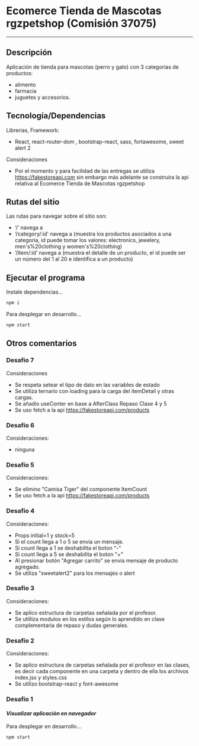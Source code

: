 # Ecomerce Tienda de Mascotas rgzpetshop (Comisión 37075)
***
## Descripción
Aplicación de tienda para mascotas (perro y gato) con 3 categorias de productos: 
- alimento
- farmacia
- juguetes y accesorios. 

## Tecnología/Dependencias

Librerias, Framework:
- React, react-router-dom , bootstrap-react, sass, fortawesome, sweet alert 2

Consideraciones
- Por el momento y para facilidad de las entregas se utiliza https://fakestoreapi.com sin embargo más adelante se construira la api relativa al Ecomerce Tienda de Mascotas rgzpetshop

## Rutas del sitio
Las rutas para navegar sobre el sitio son:
- ‘/’ navega a <ItemListContainer />
- ‘/category/:id’  navega a <ItemListContainer /> (muestra los productos asociados a una categoria, id puede tomar los valores: electronics, jewelery, men's%20clothing y women's%20clothing)
- ‘/item/:id’ navega a <ItemDetailContainer /> (muestra el detalle de un producto, el id puede ser un número del 1 al 20 e identifica a un producto)

## Ejecutar el programa

Instale dependencias...
```sh
npm i
```
Para desplegar en desarrollo...
```sh
npm start
```

## Otros comentarios

### Desafío 7
Consideraciones
- Se respeta setear el tipo de dato en las variables de estado
- Se utiliza ternario con loading para la carga del itemDetail y otras cargas.
- Se añadio useConter en base a AfterClass Repaso Clase 4 y 5
- Se uso fetch a la api https://fakestoreapi.com/products 

### Desafío 6
Consideraciones:
- ninguna

### Desafío 5
Consideraciones:
- Se elimino "Camisa Tiger" del componente ItemCount
- Se uso fetch a la api https://fakestoreapi.com/products

### Desafío 4
Consideraciones:
- Props initial=1 y stock=5
- Si el count llega a 1 o 5 se envia un mensaje.
- Si count llega a 1 se deshabilita el boton "-"
- Si count llega a 5 se deshabilita el boton "+"
- Al presionar botón "Agregar carrito" se envia mensaje de producto agregado.
- Se utiliza "sweetalert2" para los mensajes o alert

### Desafío 3
Consideraciones:
- Se aplico estructura de carpetas señalada por el profesor.
- Se utilliza modulos en los estilos según lo aprendido en clase complementaria de repaso y dudas generales.

### Desafío 2
Consideraciones:
- Se aplico estructura de carpetas señalada por el profesor en las clases, es decir cada componente en una carpeta y dentro de ella los archivos index.jsx y styles.css
- Se utilizo bootstrap-react y font-awesome

### Desafío 1
#### _Visualizar aplicación en navegador_
Para desplegar en desarrollo...
```sh
npm start
```